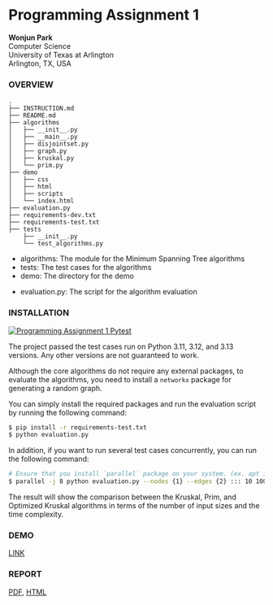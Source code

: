 # Programming Assignment 1

**Wonjun Park** \
Computer Science \
University of Texas at Arlington \
Arlington, TX, USA

### OVERVIEW

``` plaintext
.
├── INSTRUCTION.md
├── README.md
├── algorithms
│   ├── __init__.py
│   ├── __main__.py
│   ├── disjointset.py
│   ├── graph.py
│   ├── kruskal.py
│   └── prim.py
├── demo
│   ├── css
│   ├── html
│   ├── scripts
│   └── index.html
├── evaluation.py
├── requirements-dev.txt
├── requirements-test.txt
├── tests
    ├── __init__.py
    └── test_algorithms.py
```

+ algorithms: The module for the Minimum Spanning Tree algorithms
+ tests: The test cases for the algorithms
+ demo: The directory for the demo

- evaluation.py: The script for the algorithm evaluation

### INSTALLATION

[![Programming Assignment 1 Pytest](https://github.com/dev-onejun/CSE-5311/actions/workflows/pytest.yml/badge.svg?branch=feat%2Fp1)](https://github.com/dev-onejun/CSE-5311/actions/workflows/pytest.yml)

The project passed the test cases run on Python 3.11, 3.12, and 3.13 versions. Any other versions are not guaranteed to work.

Although the core algorithms do not require any external packages, to evaluate the algorithms, you need to install a `networkx` package for generating a random graph.

You can simply install the required packages and run the evaluation script by running the following command:

``` bash
$ pip install -r requirements-test.txt
$ python evaluation.py
```

In addition, if you want to run several test cases concurrently, you can run the following command:

``` bash
# Ensure that you install `parallel` package on your system. (ex. apt install parallel)
$ parallel -j 8 python evaluation.py --nodes {1} --edges {2} ::: 10 100 1000 :::+ 10 100 1000

```

The result will show the comparison between the Kruskal, Prim, and Optimized Kruskal algorithms in terms of the number of input sizes and the time complexity.

### DEMO

[LINK](https://dev-onejun.github.io/CSE-5311/demo/programming_assignment_1/demo/index.html)



### REPORT

[PDF](https://dev-onejun.github.io/CSE-5311/papers/programming_assignment_1.pdf), [HTML](https://dev-onejun.github.io/CSE-5311/papers/programming_assignment_1.html)
